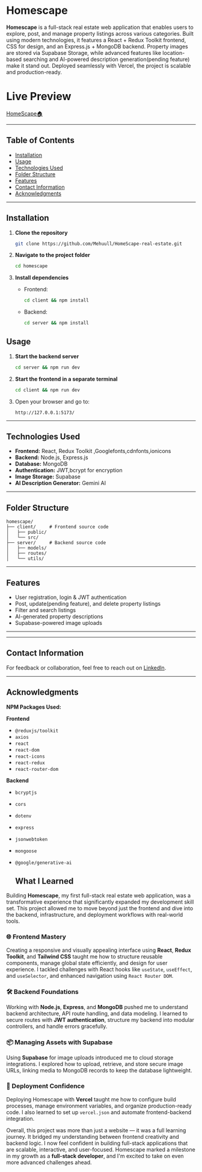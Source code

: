 # Homescape

**Homescape** is a full-stack real estate web application that enables users to explore, post, and manage property listings across various categories. Built using modern technologies, it features a React + Redux Toolkit frontend, CSS for design, and an Express.js + MongoDB backend. Property images are stored via Supabase Storage, while advanced features like location-based searching and AI-powered description generation(pending feature) make it stand out. Deployed seamlessly with Vercel, the project is scalable and production-ready.

# Live Preview
<a href="https://homescape-real-estate.netlify.app/">HomeScape🏠</a>

---

## Table of Contents

- [Installation](#installation)  
- [Usage](#usage)  
- [Technologies Used](#technologies-used)  
- [Folder Structure](#folder-structure)  
- [Features](#features)  
- [Contact Information](#contact-information)  
- [Acknowledgments](#acknowledgments)

---

## Installation

1. **Clone the repository**  
   ```bash
   git clone https://github.com/Mehuull/HomeScape-real-estate.git
   ```

2. **Navigate to the project folder**  
   ```bash
   cd homescape
   ```

3. **Install dependencies**  
   - Frontend:  
     ```bash
     cd client && npm install
     ```

   - Backend:  
     ```bash
     cd server && npm install
     ```


## Usage

1. **Start the backend server**  
   ```bash
   cd server && npm run dev
   ```

2. **Start the frontend in a separate terminal**  
   ```bash
   cd client && npm run dev
   ```

3. Open your browser and go to:  
   ```
   http://127.0.0.1:5173/
   ```

---

## Technologies Used

- **Frontend:** React, Redux Toolkit ,Googlefonts,cdnfonts,ionicons
- **Backend:** Node.js, Express.js  
- **Database:** MongoDB  
- **Authentication:** JWT,bcrypt for encryption  
- **Image Storage:** Supabase   
- **AI Description Generator:** Gemini AI  
---

## Folder Structure

```
homescape/
├── client/     # Frontend source code
│   ├── public/
│   └── src/
├── server/     # Backend source code
│   ├── models/
│   ├── routes/
│   └── utils/
```

---

## Features

- User registration, login & JWT authentication  
- Post, update(pending feature), and delete property listings  
- Filter and search listings  
- AI-generated property descriptions  
- Supabase-powered image uploads   

---


---

## Contact Information

For feedback or collaboration, feel free to reach out on [LinkedIn](https://www.linkedin.com/in/mehulrana10/).

---

## Acknowledgments

**NPM Packages Used:**

**Frontend**
- `@reduxjs/toolkit`
- `axios`
- `react`
- `react-dom`
- `react-icons`
- `react-redux`
- `react-router-dom`

**Backend**
- `bcryptjs`
- `cors`
- `dotenv`
- `express`
- `jsonwebtoken`
- `mongoose`
- `@google/generative-ai`

  ## What I Learned

Building **Homescape**, my first full-stack real estate web application, was a transformative experience that significantly expanded my development skill set. This project allowed me to move beyond just the frontend and dive into the backend, infrastructure, and deployment workflows with real-world tools.

### 🌐 Frontend Mastery

Creating a responsive and visually appealing interface using **React**, **Redux Toolkit**, and **Tailwind CSS** taught me how to structure reusable components, manage global state efficiently, and design for user experience. I tackled challenges with React hooks like `useState`, `useEffect`, and `useSelector`, and enhanced navigation using `React Router DOM`.

### 🛠️ Backend Foundations

Working with **Node.js**, **Express**, and **MongoDB** pushed me to understand backend architecture, API route handling, and data modeling. I learned to secure routes with **JWT authentication**, structure my backend into modular controllers, and handle errors gracefully.

### 📦 Managing Assets with Supabase

Using **Supabase** for image uploads introduced me to cloud storage integrations. I explored how to upload, retrieve, and store secure image URLs, linking media to MongoDB records to keep the database lightweight.

### 🚀 Deployment Confidence

Deploying Homescape with **Vercel** taught me how to configure build processes, manage environment variables, and organize production-ready code. I also learned to set up `vercel.json` and automate frontend-backend integration.


Overall, this project was more than just a website — it was a full learning journey. It bridged my understanding between frontend creativity and backend logic. I now feel confident in building full-stack applications that are scalable, interactive, and user-focused. Homescape marked a milestone in my growth as a **full-stack developer**, and I'm excited to take on even more advanced challenges ahead.

